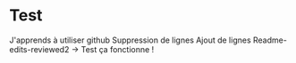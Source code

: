 # Test
J'apprends à utiliser github
Suppression de lignes
Ajout de lignes
Readme-edits-reviewed2 -> Test
ça fonctionne ! 
